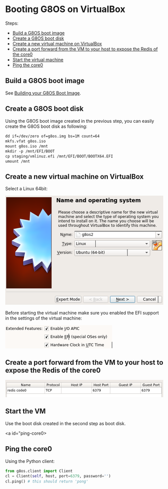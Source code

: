 # Booting G8OS on VirtualBox

Steps:

- [Build a G8OS boot image](#build-image)
- [Create a G8OS boot disk](#create-bootable)
- [Create a new virtual machine on VirtualBox](#create-vm)
- [Create a port forward from the VM to your host to expose the Redis of the core0](#create-portforward)
- [Start the virtual machine](#start-vm)
- [Ping the core0](#ping-core0)


<a id="build-image"></a>
## Build a G8OS boot image

See [Building your G8OS Boot Image](building/building.md).


<a id="create-bootable"></a>
## Create a G8OS boot disk

Using the G8OS boot image created in the previous step, you can easily create the G8OS boot disk as following:

```shell
dd if=/dev/zero of=g8os.img bs=1M count=64
mkfs.vfat g8os.iso
mount g8os.iso /mnt
mkdir -p /mnt/EFI/BOOT
cp staging/vmlinuz.efi /mnt/EFI/BOOT/BOOTX64.EFI
umount /mnt
```

<a id="create-vm"></a>
## Create a new virtual machine on VirtualBox  

Select a Linux 64bit:  

![create vm](images/create_vm.png)  

Before starting the virtual machine make sure you enabled the EFI support in the settings of the virtual machine:  

![create vm](images/enable_efi.png)  


<a id="create-portforward"></a>
## Create a port forward from the VM to your host to expose the Redis of the core0

![port forward](images/portforward.png)

<a id="start-vm"></a>
## Start the VM

Use the boot disk created in the second step as boot disk.

<a id="ping-core0></a>
## Ping the core0

Using the Python client:

```python
from g8os.client import Client
cl = Client(self, host, port=6379, password='')
cl.ping() # this should return 'pong'
```
